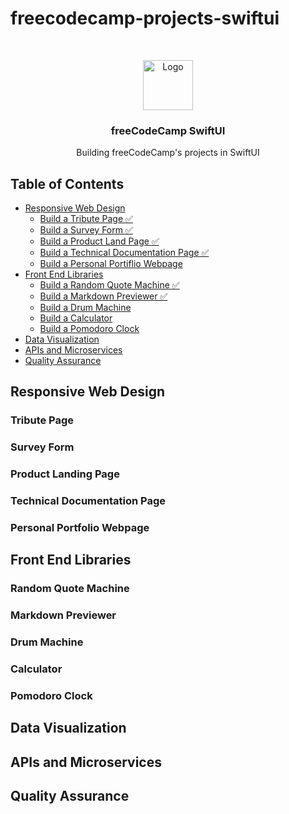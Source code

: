 # freecodecamp-projects-swiftui

<!-- PROJECT LOGO -->
<br />
<p align="center">
  <a href="https://developer.apple.com/xcode/swiftui/">
    <img src="https://developer.apple.com/assets/elements/icons/swiftui/swiftui-96x96_2x.png" alt="Logo" width="80" height="80">
  </a>

  <h3 align="center">freeCodeCamp SwiftUI</h3>

  <p align="center">
    Building freeCodeCamp's projects in SwiftUI
  </p>
</p>



<!-- TABLE OF CONTENTS -->
## Table of Contents

<!-- * [About the Project](#about-the-project) -->
* [Responsive Web Design](#responsive-web-design)
    * [Build a Tribute Page ✅](#tribute-page)
    * [Build a Survey Form ✅](#survey-form)
    * [Build a Product Land Page ✅](#product-landing-page)
    * [Build a Technical Documentation Page ✅](#technical-documentation-page)
    * [Build a Personal Portiflio Webpage](#person-portfolio-webpage)
* [Front End Libraries](#front-end-libraries)
    * [Build a Random Quote Machine ✅](#random-quote-machine)
    * [Build a Markdown Previewer ✅](#markdown-previewer)
    * [Build a Drum Machine](#drum-machine)
    * [Build a Calculator](#calculator)
    * [Build a Pomodoro Clock](#pomodoro-clock)
* [Data Visualization](#data-visualization)
* [APIs and Microservices](#apis-and-microservices)
* [Quality Assurance](#quality-assurance)

<!-- Responsive Web Design -->
## Responsive Web Design

### Tribute Page

### Survey Form

### Product Landing Page

### Technical Documentation Page

### Personal Portfolio Webpage

<!-- Front End Libraries -->
## Front End Libraries

### Random Quote Machine

### Markdown Previewer

### Drum Machine

### Calculator

### Pomodoro Clock

<!-- Data Visualization -->
## Data Visualization

<!-- APIs and Microservices -->
## APIs and Microservices

<!-- Quality Assurance -->
## Quality Assurance



<!-- MARKDOWN LINKS & IMAGES -->
<!-- https://www.markdownguide.org/basic-syntax/#reference-style-links -->
[contributors-shield]: https://img.shields.io/github/contributors/othneildrew/Best-README-Template.svg?style=flat-square
[contributors-url]: https://github.com/othneildrew/Best-README-Template/graphs/contributors
[forks-shield]: https://img.shields.io/github/forks/othneildrew/Best-README-Template.svg?style=flat-square
[forks-url]: https://github.com/othneildrew/Best-README-Template/network/members
[stars-shield]: https://img.shields.io/github/stars/othneildrew/Best-README-Template.svg?style=flat-square
[stars-url]: https://github.com/othneildrew/Best-README-Template/stargazers
[issues-shield]: https://img.shields.io/github/issues/othneildrew/Best-README-Template.svg?style=flat-square
[issues-url]: https://github.com/othneildrew/Best-README-Template/issues
[license-shield]: https://img.shields.io/github/license/othneildrew/Best-README-Template.svg?style=flat-square
[license-url]: https://github.com/othneildrew/Best-README-Template/blob/master/LICENSE.txt
[linkedin-shield]: https://img.shields.io/badge/-LinkedIn-black.svg?style=flat-square&logo=linkedin&colorB=555
[linkedin-url]: https://linkedin.com/in/othneildrew
[product-screenshot]: images/screenshot.png